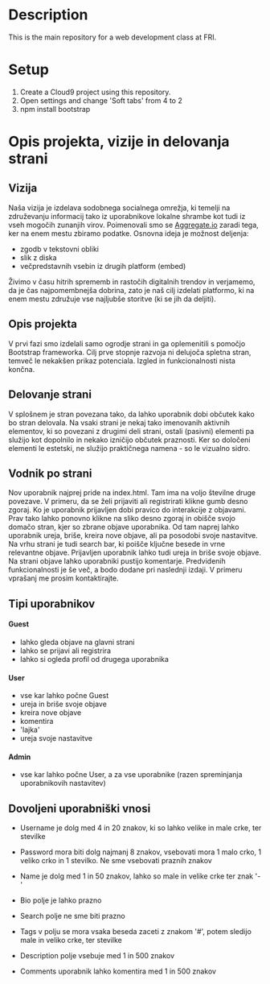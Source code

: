 
# Description

This is the main repository for a web development class at FRI.

# Setup
1. Create a Cloud9 project using this repository.
2. Open settings and change 'Soft tabs' from 4 to 2
2. npm install bootstrap

# Opis projekta, vizije in delovanja strani

## Vizija
Naša vizija je izdelava sodobnega socialnega omrežja, ki temelji na združevanju informacij tako iz uporabnikove lokalne shrambe kot tudi iz vseh mogočih zunanjih virov.
Poimenovali smo se [Aggregate.io](README.md) zaradi tega, ker na enem mestu zbiramo podatke. 
Osnovna ideja je možnost deljenja:
* zgodb v tekstovni obliki
* slik z diska
* večpredstavnih vsebin iz drugih platform (embed)

Živimo v času hitrih sprememb in rastočih digitalnih trendov in verjamemo, da je čas najpomembnejša dobrina, zato je naš cilj izdelati platformo, ki na enem mestu združuje vse najljubše storitve (ki se jih da deljiti).

## Opis projekta
V prvi fazi smo izdelali samo ogrodje strani in ga oplemenitili s pomočjo Bootstrap frameworka. Cilj prve stopnje razvoja ni delujoča spletna stran, temveč le nekakšen prikaz potenciala. Izgled in funkcionalnosti nista končna.

## Delovanje strani
V splošnem je stran povezana tako, da lahko uporabnik dobi občutek kako bo stran delovala. Na vsaki strani je nekaj tako imenovanih aktivnih elementov, ki so povezani z drugimi deli strani, ostali (pasivni) elementi pa služijo kot dopolnilo in nekako izničijo občutek praznosti. Ker so določeni elementi le estetski, ne služijo praktičnega namena - so le vizualno sidro.

## Vodnik po strani
Nov uporabnik najprej pride na index.html. Tam ima na voljo številne druge povezave. V primeru, da se želi prijaviti ali registrirati klikne gumb desno zgoraj. Ko je uporabnik prijavljen dobi pravico do interakcije z objavami. Prav tako lahko ponovno klikne na sliko desno zgoraj in obišče svojo domačo stran, kjer so zbrane objave uporabnika. Od tam naprej lahko uporabnik ureja, briše, kreira nove objave, ali pa posodobi svoje nastavitve. Na vrhu strani je tudi search bar, ki poišče ključne besede in vrne relevantne objave. Prijavljen uporabnik lahko tudi ureja in briše svoje objave. Na strani objave lahko uporabniki pustijo komentarje. Predvidenih funkcionalnosti je še več, a bodo dodane pri naslednji izdaji. V primeru vprašanj me prosim kontaktirajte.

## Tipi uporabnikov
#### Guest
* lahko gleda objave na glavni strani
* lahko se prijavi ali registrira
* lahko si ogleda profil od drugega uporabnika
#### User
* vse kar lahko počne Guest
* ureja in briše svoje objave
* kreira nove objave
* komentira
* 'lajka'
* ureja svoje nastavitve
#### Admin
* vse kar lahko počne User, a za vse uporabnike (razen spreminjanja uporabnikovih nastavitev)

## Dovoljeni uporabniški vnosi
* Username
je dolg med 4 in 20 znakov, ki so lahko velike in male crke, ter stevilke
* Password 
mora biti dolg najmanj 8 znakov, vsebovati mora 1 malo crko, 1 veliko crko in 1 stevilko. Ne sme vsebovati praznih znakov
* Name 
je dolg med 1 in 50 znakov, lahko so male in velike crke ter znak '-'
* Bio 
polje je lahko prazno
* Search 
polje ne sme biti prazno

* Tags 
v polju se mora vsaka beseda zaceti z znakom '#', potem sledijo male in veliko crke, ter stevilke
* Description 
polje vsebuje med 1 in 500 znakov
* Comments 
uporabnik lahko komentira med 1 in 500 znakov